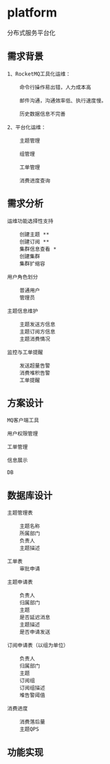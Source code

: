 # platform
分布式服务平台化
## 需求背景
    1、RocketMQ工具化运维：
    
        命令行操作易出错，人力成本高
        
        邮件沟通，沟通效率低、执行速度慢。
        
        历史数据信息不完善
        
    2、平台化运维：
    
        主题管理
        
        组管理
        
        工单管理
        
        消费进度查询
        
## 需求分析  
    
    运维功能选择性支持
    
        创建主题 **
        创建订阅 **
        集群信息查看 *
        创建集群
        集群扩缩容
        
    用户角色划分
    
        普通用户
        管理员
        
    主题信息维护
        
        主题发送方信息
        主题订阅方信息
        主题消费情况
        
    监控与工单提醒
        
        发送超量告警
        消费堆积告警
        工单提醒

## 方案设计
    
    MQ客户端工具
    
    用户权限管理
    
    工单管理
    
    信息展示
    
    DB
    
## 数据库设计

    主题管理表
    
        主题名称
        所属部门
        负责人
        主题描述
        
    工单表
        审批申请
    
    主题申请表
    
        负责人
        归属部门
        主题
        是否延迟消息
        主题描述
        是否申请发送
        
    订阅申请表（以组为单位）
     
        负责人
        归属部门
        主题
        订阅组
        订阅组描述
        堆告警阈值
        
    消费进度
        
        消费落后量
        主题QPS
        
## 功能实现     